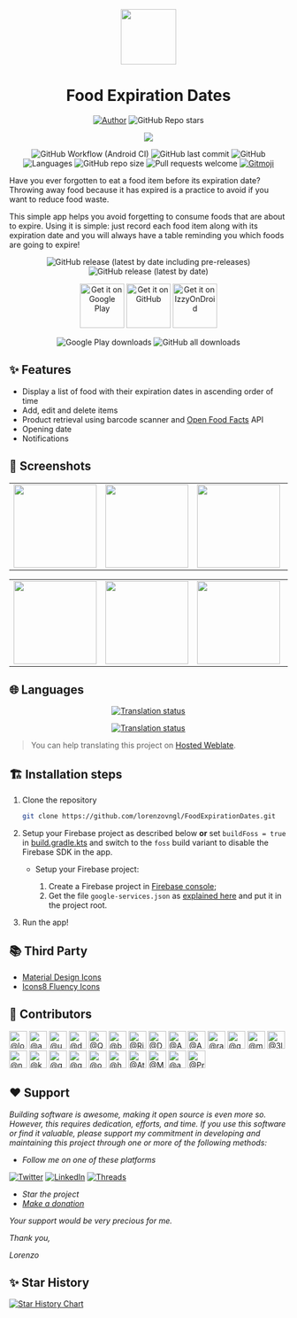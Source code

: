 <div align="center">

<img src="app/src/main/res/drawable/fed_icon.png" width="100px">

# Food Expiration Dates

[![Author](https://img.shields.io/badge/Author-lorenzovngl-white?style=flat-square)](https://github.com/lorenzovngl)
![GitHub Repo stars](https://img.shields.io/github/stars/lorenzovngl/FoodExpirationDates?style=flat-square&label=%E2%AD%90&&color=white)

[![](https://img.shields.io/badge/Featured%20on-Open%20Sustainable%20Technology-009485?style=flat-square)](https://github.com/protontypes/open-sustainable-technology)

![GitHub Workflow (Android CI)](https://img.shields.io/github/actions/workflow/status/lorenzovngl/FoodExpirationDates/.github%2Fworkflows%2Fandroid.yml?style=flat-square&label=Build)
![GitHub last commit](https://img.shields.io/github/last-commit/lorenzovngl/FoodExpirationDates?label=Last%20commit&style=flat-square)
![GitHub](https://img.shields.io/github/license/lorenzovngl/FoodExpirationDates?style=flat-square&label=License)
![Languages](https://img.shields.io/badge/Languages-15-orange?style=flat-square)
![GitHub repo size](https://img.shields.io/github/repo-size/lorenzovngl/FoodExpirationDates?style=flat-square&label=Size)
![Pull requests welcome](https://img.shields.io/badge/Pull%20requests-Welcome-ff69b4?style=flat-square)
<a href="https://gitmoji.dev">
  <img
    src="https://img.shields.io/badge/gitmoji-%20😜%20😍-FFDD67.svg?style=flat-square"
    alt="Gitmoji"
  />
</a>

</div>

Have you ever forgotten to eat a food item before its expiration date? Throwing away food because it has expired is a practice to avoid if you want to reduce food waste.

This simple app helps you avoid forgetting to consume foods that are about to expire. Using it is simple: just record each food item along with its expiration date and you will always have a table reminding you which foods are going to expire!

<div align="center">

![GitHub release (latest by date including pre-releases)](https://img.shields.io/github/v/release/lorenzovngl/FoodExpirationDates?include_prereleases&label=Pre-release&style=flat-square)
![GitHub release (latest by date)](https://img.shields.io/github/v/release/lorenzovngl/FoodExpirationDates?style=flat-square&label=Release)

[<img alt="Get it on Google Play" src="https://play.google.com/intl/en_us/badges/images/generic/en_badge_web_generic.png" height="80"/>](https://play.google.com/store/apps/details?id=com.lorenzovainigli.foodexpirationdates)
[<img alt="Get it on GitHub" src="https://raw.githubusercontent.com/NeoApplications/Neo-Backup/main/badge_github.png" height="80"/>](https://github.com/lorenzovngl/FoodExpirationDates/releases)
[<img alt="Get it on IzzyOnDroid" src="https://gitlab.com/IzzyOnDroid/repo/-/raw/master/assets/IzzyOnDroid.png" height="80"/>](https://apt.izzysoft.de/fdroid/index/apk/com.lorenzovainigli.foodexpirationdates.foss/)


![Google Play downloads](https://img.shields.io/endpoint?style=flat-square&url=https%3A%2F%2Fraw.githubusercontent.com%2Florenzovngl%2FFoodExpirationDates%2Fmain%2Fshields%2Fdownloads-google-play.json)
![GitHub all downloads](https://img.shields.io/github/downloads/lorenzovngl/FoodExpirationDates/total?style=flat-square&label=Downloads&logo=github)

</div>

## ✨ Features

- Display a list of food with their expiration dates in ascending order of time
- Add, edit and delete items
- Product retrieval using barcode scanner and [Open Food Facts](https://world.openfoodfacts.org/) API
- Opening date
- Notifications

## 📱 Screenshots

<div align="center">

| | | | |
|-|-|-|-|
| <img width="150px" src="screenshots/screenshot_ScreenshotEnglish_screen1MainActivity.png"> | <img width="150px" src="screenshots/screenshot_ScreenshotEnglish_screen2InsertActivity.png"> | <img width="150px" src="screenshots/screenshot_ScreenshotEnglish_screenBarcodeScanner.png"> | <img width="150px" src="screenshots/screenshot_ScreenshotEnglish_screen3SettingsActivity.png"> | 

| | | | |
|-|-|-|-|
| <img width="150px" src="screenshots/screenshot_ScreenshotEnglish_screen4InfoActivity.png"> | <img width="150px" src="screenshots/screenshot_ScreenshotEnglish_screen5DarkMode.png"> | <img width="150px" src="screenshots/screenshot_ScreenshotEnglish_screen6DynamicColors.png"> | <img width="150px" src="screenshots/screenshot_ScreenshotEnglish_screenMadeWithHeart.png"> |

</div>

## 🌐 Languages

<div align="center">

[![Translation status](https://hosted.weblate.org/widget/food-expiration-dates/287x66-black.png)](https://hosted.weblate.org/engage/food-expiration-dates/)

[![Translation status](https://hosted.weblate.org/widget/food-expiration-dates/horizontal-auto.svg)](https://hosted.weblate.org/engage/food-expiration-dates/)

</div>

> You can help translating this project on [Hosted Weblate](https://hosted.weblate.org/engage/food-expiration-dates/).

## 🏗️ Installation steps

1. Clone the repository

    ```bash
    git clone https://github.com/lorenzovngl/FoodExpirationDates.git
    ```

2. Setup your Firebase project as described below **or** set `buildFoss = true` in [build.gradle.kts](https://github.com/lorenzovngl/FoodExpirationDates/blob/main/app/build.gradle.kts#L12) and switch to the `foss` build variant to disable the Firebase SDK in the app.

   - Setup your Firebase project:

      1. Create a Firebase project in [Firebase console](https://console.firebase.google.com/);
      2. Get the file `google-services.json` as [explained here](https://support.google.com/firebase/answer/7015592#zippy=%2Cin-this-article:~:text=Get%20config%20file%20for%20your%20Android%20app) and put it in the project root.


3. Run the app!

## 📚 Third Party

- [Material Design Icons](https://pictogrammers.com/library/mdi/)
- [Icons8 Fluency Icons](https://icons8.it/icons/fluency)

## 👥 Contributors

<a href="https://github.com/lorenzovngl"><img src="https://avatars.githubusercontent.com/lorenzovngl" alt="@lorenzovngl" height="32" width="32"></a>
<a href="https://github.com/abdulmuizz0903"><img src="https://avatars.githubusercontent.com/abdulmuizz0903" alt="@abdulmuizz0903" height="32" width="32"></a>
<a href="https://github.com/uDEV2019"><img src="https://avatars.githubusercontent.com/uDEV2019" alt="@uDEV2019" height="32" width="32"></a>
<a href="https://github.com/devedroy"><img src="https://avatars.githubusercontent.com/devedroy" alt="@devedroy" height="32" width="32"></a>
<a href="https://github.com/Quadropo"><img src="https://avatars.githubusercontent.com/Quadropo" alt="@Quadropo" height="32" width="32"></a>
<a href="https://github.com/bhavesh100"><img src="https://avatars.githubusercontent.com/bhavesh100" alt="@bhavesh100" height="32" width="32"></a>
<a href="https://github.com/Rick-AB"><img src="https://avatars.githubusercontent.com/Rick-AB" alt="@Rick-AB" height="32" width="32"></a>
<a href="https://github.com/DeKaN"><img src="https://avatars.githubusercontent.com/DeKaN" alt="@DeKaN" height="32" width="32"></a>
<a href="https://github.com/AdityaKumdale"><img src="https://avatars.githubusercontent.com/AdityaKumdale" alt="@AdityaKumdale" height="32" width="32"></a>
<a href="https://github.com/An-Array"><img src="https://avatars.githubusercontent.com/An-Array" alt="@An-Array" height="32" width="32"></a>
<a href="https://github.com/rasvanjaya21"><img src="https://avatars.githubusercontent.com/rasvanjaya21" alt="@rasvanjaya21" height="32" width="32"></a>
<a href="https://github.com/gerasimov-mv"><img src="https://avatars.githubusercontent.com/gerasimov-mv" alt="@gerasimov-mv" height="32" width="32"></a>
<a href="https://github.com/mikropsoft"><img src="https://avatars.githubusercontent.com/mikropsoft" alt="@mikropsoft" height="32" width="32"></a>
<a href="https://github.com/3limssmile"><img src="https://avatars.githubusercontent.com/3limssmile" alt="@3limssmile" height="32" width="32"></a>
<a href="https://github.com/ngocanhtve"><img src="https://avatars.githubusercontent.com/ngocanhtve" alt="@ngocanhtve" height="32" width="32"></a>
<a href="https://github.com/kuragehimekurara1"><img src="https://avatars.githubusercontent.com/kuragehimekurara1" alt="@kuragehimekurara1" height="32" width="32"></a>
<a href="https://hosted.weblate.org/user/gallegonovato/"><img src="https://hosted.weblate.org/avatar/128/gallegonovato.png" alt="@gallegonovato" height="32" width="32"></a>
<a href="https://hosted.weblate.org/user/gnu-ewm/"><img src="https://hosted.weblate.org/avatar/128/gnu-ewm.png" alt="@gnu-ewm" height="32" width="32"></a>
<a href="https://github.com/oersen"><img src="https://avatars.githubusercontent.com/oersen" alt="@oersen" height="32" width="32"></a>
<a href="https://hosted.weblate.org/user/hugoalh/"><img src="https://hosted.weblate.org/avatar/128/hugoalh.png" alt="@hugoalh" height="32" width="32"></a>
<a href="https://github.com/Atalanttore"><img src="https://avatars.githubusercontent.com/Atalanttore" alt="@Atalanttore" height="32" width="32"></a>
<a href="https://github.com/Maha-Rajan"><img src="https://avatars.githubusercontent.com/Maha-Rajan" alt="@Maha-Rajan" height="32" width="32"></a>
<a href="https://github.com/anuragkanojiya1"><img src="https://avatars.githubusercontent.com/anuragkanojiya1" alt="@anuragkanojiya1" height="32" width="32"></a>
<a href="https://github.com/PrakashIrom"><img src="https://avatars.githubusercontent.com/PrakashIrom" alt="@PrakashIrom" height="32" width="32"></a>

## ❤️ Support

*Building software is awesome, making it open source is even more so. However, this requires dedication, efforts, and time. If you use this software or find it valuable, please support my commitment in developing and maintaining this project through one or more of the following methods:*

- *Follow me on one of these platforms*

[![Twitter](https://img.shields.io/badge/twitter/x-%23000000.svg?&style=for-the-badge&logo=x&logoColor=white)](https://twitter.com/lorenzovngl_dev)
[![LinkedIn](https://img.shields.io/badge/linkedin-%230077B5.svg?&style=for-the-badge&logo=linkedin&logoColor=white)](https://linkedin.com/in/lorenzovainigli)
[![Threads](https://img.shields.io/badge/threads-%23FFFFFF.svg?&style=for-the-badge&logo=threads&logoColor=black)](https://www.threads.net/@lorenzovngl)

- *Star the project*
- *[Make a donation](https://www.paypal.com/donate/?hosted_button_id=LX8P6X75XF65A)*

*Your support would be very precious for me.*

*Thank you,*

*Lorenzo*

## ✨ Star History

[![Star History Chart](https://api.star-history.com/svg?repos=lorenzovngl/FoodExpirationDates&type=Date)](https://star-history.com/#lorenzovngl/FoodExpirationDates&Date)